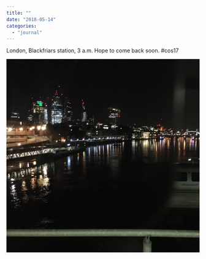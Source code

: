 ```yaml
---
title: ""
date: "2018-05-14"
categories: 
  - "journal"
---
```


London, Blackfriars station, 3 a.m. Hope to come back soon. #cos17

![](images/c93a978e44.jpg)
